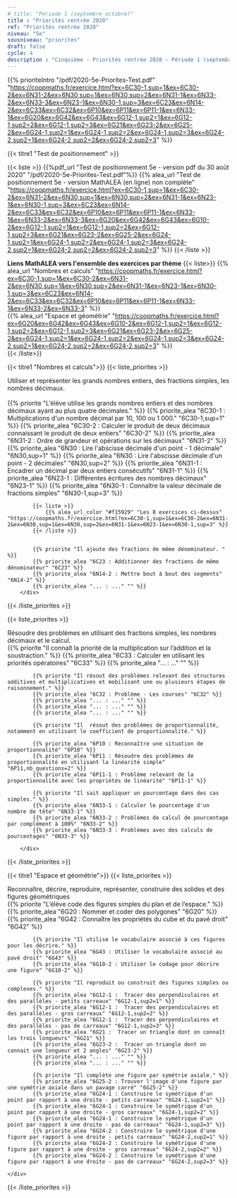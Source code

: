 ```yaml
---
# title: "Période 1 (septembre octobre)"
title : "Priorités rentrée 2020"
ref: "Priorités rentrée 2020"
niveau: "5e"
sousniveau: "priorites"
draft: false
cycle: 4
description : "Cinquième - Priorités rentrée 2020 - Période 1 (septembre octobre)"
---
```

<!-- 
Début de l'url commune 
https://coopmaths.fr/exercice.html?

Tous les exos actuellement dispos
ex=6C30-1,sup=1&ex=6C30-2&ex=6N31-2&ex=6N30,sup=1&ex=6N30,sup=2&ex=6N31-1&ex=6N23-1&ex=6N30-1,sup=3&ex=6C23&ex=6N14-2&ex=6C33&ex=6C32&ex=6P10&ex=6P11&ex=6P11-1&ex=6N33-1&ex=6N33-2&ex=6N33-3&ex=6G20&ex=6G42&ex=6G43&ex=6G12-1,sup2=1&ex=6G12-1,sup2=2&ex=6G12-1,sup2=3&ex=6G21&ex=6G23-2&ex=6G25-2&ex=6G24-1,sup2=1&ex=6G24-1,sup2=2&ex=6G24-1,sup2=3&ex=6G24-2,sup2=1&ex=6G24-2,sup2=2&ex=6G24-2,sup2=3

Nombres et calculs
ex=6C30-1,sup=1&ex=6C30-2&ex=6N31-2&ex=6N30,sup=1&ex=6N30,sup=2&ex=6N31-1&ex=6N23-1&ex=6N30-1,sup=3&ex=6C23&ex=6N14-2&ex=6C33&ex=6C32&ex=6P10&ex=6P11&ex=6P11-1&ex=6N33-1&ex=6N33-2&ex=6N33-3

Espace et géométrie
ex=6G20&ex=6G42&ex=6G43&ex=6G10-2&ex=6G12-1,sup2=1&ex=6G12-1,sup2=2&ex=6G12-1,sup2=3&ex=6G21&ex=6G23-2&ex=6G25-2&ex=6G24-1,sup2=1&ex=6G24-1,sup2=2&ex=6G24-1,sup2=3&ex=6G24-2,sup2=1&ex=6G24-2,sup2=2&ex=6G24-2,sup2=3
 -->


<!-- <h2 class="ui horizontal divider header">Priorités</h2>
<h3 class="ui horizontal divider header">Test de positionnement</h3> -->
{{% prioriteIntro "/pdf/2020-5e-Priorites-Test.pdf" "https://coopmaths.fr/exercice.html?ex=6C30-1,sup=1&ex=6C30-2&ex=6N31-2&ex=6N30,sup=1&ex=6N30,sup=2&ex=6N31-1&ex=6N33-2&ex=6N33-3&ex=6N23-1&ex=6N30-1,sup=3&ex=6C23&ex=6N14-2&ex=6C33&ex=6C32&ex=6P10&ex=6P11&ex=6P11-1&ex=6N33-1&ex=6G20&ex=6G42&ex=6G43&ex=6G12-1,sup2=1&ex=6G12-1,sup2=2&ex=6G12-1,sup2=3&ex=6G21&ex=6G23-2&ex=6G25-2&ex=6G24-1,sup2=1&ex=6G24-1,sup2=2&ex=6G24-1,sup2=3&ex=6G24-2,sup2=1&ex=6G24-2,sup2=2&ex=6G24-2,sup2=3"  %}}

{{< titre1 "Test de positionnement" >}}

{{< liste >}}
	{{%pdf_url "Test de positionnement 5e  - version pdf du 30 août 2020" "/pdf/2020-5e-Priorites-Test.pdf"%}}
	{{% alea_url "Test de positionnement 5e - version MathALEA (en ligne) non complète" "https://coopmaths.fr/exercice.html?ex=6C30-1,sup=1&ex=6C30-2&ex=6N31-2&ex=6N30,sup=1&ex=6N30,sup=2&ex=6N31-1&ex=6N23-1&ex=6N30-1,sup=3&ex=6C23&ex=6N14-2&ex=6C33&ex=6C32&ex=6P10&ex=6P11&ex=6P11-1&ex=6N33-1&ex=6N33-2&ex=6N33-3&ex=6G20&ex=6G42&ex=6G43&ex=6G10-2&ex=6G12-1,sup2=1&ex=6G12-1,sup2=2&ex=6G12-1,sup2=3&ex=6G21&ex=6G23-2&ex=6G25-2&ex=6G24-1,sup2=1&ex=6G24-1,sup2=2&ex=6G24-1,sup2=3&ex=6G24-2,sup2=1&ex=6G24-2,sup2=2&ex=6G24-2,sup2=3" %}}
{{< /liste >}}

**Liens MathALEA vers l'ensemble des exercices par thème**
{{< liste>}}
{{% alea_url "Nombres et calculs" "https://coopmaths.fr/exercice.html?ex=6C30-1,sup=1&ex=6C30-2&ex=6N31-2&ex=6N30,sup=1&ex=6N30,sup=2&ex=6N31-1&ex=6N23-1&ex=6N30-1,sup=3&ex=6C23&ex=6N14-2&ex=6C33&ex=6C32&ex=6P10&ex=6P11&ex=6P11-1&ex=6N33-1&ex=6N33-2&ex=6N33-3" %}}	
{{% alea_url "Espace et géométrie" "https://coopmaths.fr/exercice.html?ex=6G20&ex=6G42&ex=6G43&ex=6G10-2&ex=6G12-1,sup2=1&ex=6G12-1,sup2=2&ex=6G12-1,sup2=3&ex=6G21&ex=6G23-2&ex=6G25-2&ex=6G24-1,sup2=1&ex=6G24-1,sup2=2&ex=6G24-1,sup2=3&ex=6G24-2,sup2=1&ex=6G24-2,sup2=2&ex=6G24-2,sup2=3" %}}	
{{< /liste>}}


<!-- <h3 class="ui horizontal divider header">Nombres et calculs</h3> -->
{{< titre1 "Nombres et calculs">}}
{{< liste_priorites >}}
	<div class="item">
		<i class="large black chevron circle right icon"></i>
		<div class="header content">Utiliser et représenter les grands nombres entiers, des fractions simples, les nombres décimaux.</div>	
			{{% priorite "L’élève utilise les grands nombres entiers et des nombres décimaux ayant au plus quatre décimales." %}}
			{{% priorite_alea "6C30-1 : Multiplications d'un nombre décimal par 10, 100 ou 1 000." "6C30-1,sup=1" %}}
			{{% priorite_alea "6C30-2 : Calculer le produit de deux décimaux connaissant le produit de deux entiers" "6C30-2" %}}
			{{% priorite_alea "6N31-2 : Ordre de grandeur et opérations sur les décimaux" "6N31-2" %}}
			{{% priorite_alea "6N30 : Lire l'abscisse décimale d'un point - 1 décimale" "6N30,sup=1" %}}
			{{% priorite_alea "6N30 : Lire l'abscisse décimale d'un point - 2 décimales" "6N30,sup=2" %}}
			{{% priorite_alea "6N31-1 : Encadrer un décimal par deux entiers consécutifs" "6N31-1" %}}
			{{% priorite_alea "6N23-1 : Différentes écritures des nombres décimaux" "6N23-1" %}}
			{{% priorite_alea "6N30-1 : Connaître la valeur décimale de fractions simples" "6N30-1,sup=3" %}}

			{{< liste >}}
				{{% alea_url_color "#f15929" "Les 8 exercices ci-dessus" "https://coopmaths.fr/exercice.html?ex=6C30-1,sup=1&ex=6C30-2&ex=6N31-2&ex=6N30,sup=1&ex=6N30,sup=2&ex=6N31-1&ex=6N23-1&ex=6N30-1,sup=3" %}}	
			{{< /liste >}}
						

			{{% priorite "Il ajoute des fractions de même dénominateur. " %}}
			{{% priorite_alea "6C23 : Additionner des fractions de même dénominateur" "6C23" %}}			
			{{% priorite_alea "6N14-2 : Mettre bout à bout des segments" "6N14-2" %}}
			{{% priorite_alea "... : ..." "" %}}
		</div>	
{{< /liste_priorites >}}

{{< liste_priorites >}}
	<div class="item">
		<i class="large black chevron circle right icon"></i>
		<div class="header content">Résoudre des problèmes en utilisant des fractions simples, les nombres décimaux et le calcul.</div>	
			{{% priorite "Il connaît la priorité de la multiplication sur l’addition et la soustraction." %}}
			{{% priorite_alea "6C33 : Calculer en utilisant les priorités opératoires" "6C33" %}}
			{{% priorite_alea "... : ..." "" %}}
			
			{{% priorite "Il résout des problèmes relevant des structures additives et multiplicatives et mobilisant une ou plusieurs étapes de raisonnement." %}}
			{{% priorite_alea "6C32 : Problème - Les courses" "6C32" %}}
			{{% priorite_alea "... : ..." "" %}}
			{{% priorite_alea "... : ..." "" %}}
			{{% priorite_alea "... : ..." "" %}}

			{{% priorite "Il  résout des problèmes de proportionnalité, notamment en utilisant le coefficient de proportionnalité." %}}

			{{% priorite_alea "6P10 : Reconnaître une situation de proportionnalité" "6P10" %}}
			{{% priorite_alea "6P11 : Résoudre des problèmes de proportionnalité en utilisant la linéarité simple" "6P11,nb_questions=2" %}}
			{{% priorite_alea "6P11-1 : Problème relevant de la proportionnalité avec les propriétés de linéarité" "6P11-1" %}}	

			{{% priorite "Il sait appliquer un pourcentage dans des cas simples." %}}			
			{{% priorite_alea "6N33-1 : Calculer le pourcentage d'un nombre de tête" "6N33-1" %}}
			{{% priorite_alea "6N33-2 : Problèmes de calcul de pourcentage par complément à 100%" "6N33-2" %}}			
			{{% priorite_alea "6N33-3 : Problèmes avec des calculs de pourcentages" "6N33-3" %}}

		</div>	
{{< /liste_priorites >}}

<!-- <h3 class="ui horizontal divider header">Espace et géométrie</h3> -->
{{< titre1 "Espace et géométrie">}}
{{< liste_priorites >}}
	<div class="item">
		<i class="large black chevron circle right icon"></i>
		<div class="header content">Reconnaître, décrire, reproduire, représenter, construire des solides et des figures géométriques</div>	
			{{% priorite "L’élève code des figures simples du plan et de l’espace." %}}
			{{% priorite_alea "6G20 :  Nommer et coder des polygones" "6G20" %}}	
			{{% priorite_alea "6G42 :  Connaître les propriétés du cube et du pavé droit" "6G42" %}}
			
			{{% priorite "Il utilise le vocabulaire associé à ces figures pour les décrire." %}}
			{{% priorite_alea "6G43 : Utiliser le vocabulaire associé au pavé droit" "6G43" %}}	
			{{% priorite_alea "6G10-2 : Utiliser le codage pour décrire une figure" "6G10-2" %}}

			{{% priorite "Il reproduit ou construit des figures simples ou complexes." %}}
			{{% priorite_alea "6G12-1 :  Tracer des perpendiculaires et des parallèles - petits carreaux" "6G12-1,sup2=1" %}}
			{{% priorite_alea "6G12-1 :  Tracer des perpendiculaires et des parallèles - gros carreaux" "6G12-1,sup2=2" %}}
			{{% priorite_alea "6G12-1 :  Tracer des perpendiculaires et des parallèles - pas de carreaux" "6G12-1,sup2=3" %}}
			{{% priorite_alea "6G21 :  Tracer un triangle dont on connaît les trois longueurs" "6G21" %}}
			{{% priorite_alea "6G23-2 :  Tracer un triangle dont on connait une longueur et 2 angles" "6G23-2" %}}
			{{% priorite_alea "... : ..." "" %}}	
			{{% priorite_alea "... : ..." "" %}}

			{{% priorite "Il complète une figure par symétrie axiale." %}}			
			{{% priorite_alea "6G25-2 : Trouver l'image d'une figure par une symétrie axiale dans un pavage carré" "6G25-2" %}}	
			{{% priorite_alea "6G24-1 : Construire le symétrique d'un point par rapport à une droite - petits carreaux" "6G24-1,sup2=1" %}}
			{{% priorite_alea "6G24-1 : Construire le symétrique d'un point par rapport à une droite - gros carreaux" "6G24-1,sup2=2" %}}
			{{% priorite_alea "6G24-1 : Construire le symétrique d'un point par rapport à une droite - pas de carreaux" "6G24-1,sup2=3" %}}		
			{{% priorite_alea "6G24-2 : Construire le symétrique d'une figure par rapport à une droite - petits carreaux" "6G24-2,sup2=1" %}}
			{{% priorite_alea "6G24-2 : Construire le symétrique d'une figure par rapport à une droite - gros carreaux" "6G24-2,sup2=2" %}}
			{{% priorite_alea "6G24-2 : Construire le symétrique d'une figure par rapport à une droite - pas de carreaux" "6G24-2,sup2=3" %}}

	</div>	
{{< /liste_priorites >}}

<!-- {{< liste_exercices >}}
	{{% alea_url "..." "" %}}
	{{% alea "..." "" %}}
{{< /liste_exercices >}}



{{< titre "Compléments numériques" >}}

{{< liste >}}
{{< /liste >}} -->
